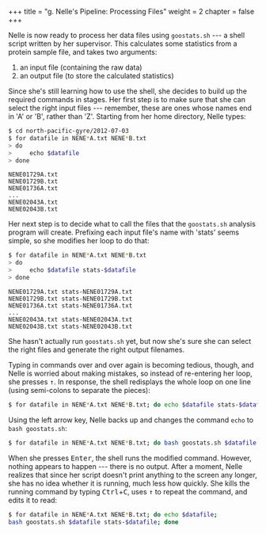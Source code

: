 +++
title = "g. Nelle's Pipeline: Processing Files"
weight = 2
chapter = false
+++

Nelle is now ready to process her data files using `goostats.sh` ---
a shell script written by her supervisor.
This calculates some statistics from a protein sample file, and takes two arguments:

1. an input file (containing the raw data)
2. an output file (to store the calculated statistics)

Since she's still learning how to use the shell, she decides to build up the required
commands in stages. Her first step is to make sure that she can select the right input
files --- remember, these are ones whose names end in 'A' or 'B', rather than 'Z'.
Starting from her home directory, Nelle types:

```Bash
$ cd north-pacific-gyre/2012-07-03
$ for datafile in NENE*A.txt NENE*B.txt
> do
>     echo $datafile
> done
```

~~~
NENE01729A.txt
NENE01729B.txt
NENE01736A.txt
...
NENE02043A.txt
NENE02043B.txt
~~~

Her next step is to decide what to call the files that the `goostats.sh` 
analysis program will create. Prefixing each input file's name with 'stats' 
seems simple, so she modifies her loop to do that:

```Bash
$ for datafile in NENE*A.txt NENE*B.txt
> do
>     echo $datafile stats-$datafile
> done
```

~~~
NENE01729A.txt stats-NENE01729A.txt
NENE01729B.txt stats-NENE01729B.txt
NENE01736A.txt stats-NENE01736A.txt
...
NENE02043A.txt stats-NENE02043A.txt
NENE02043B.txt stats-NENE02043B.txt
~~~

She hasn't actually run `goostats.sh` yet, but now she's sure she can select
the right files and generate the right output filenames.

Typing in commands over and over again is becoming tedious, though,
and Nelle is worried about making mistakes, so instead of re-entering her loop,
she presses <kbd>↑</kbd>. In response, the shell redisplays the whole loop on one line
(using semi-colons to separate the pieces):

```Bash
$ for datafile in NENE*A.txt NENE*B.txt; do echo $datafile stats-$datafile; done
```

Using the left arrow key, Nelle backs up and changes the command `echo` to
`bash goostats.sh`:

```Bash
$ for datafile in NENE*A.txt NENE*B.txt; do bash goostats.sh $datafile stats-$datafile; done
```

When she presses <kbd>Enter</kbd>, the shell runs the modified command.
However, nothing appears to happen --- there is no output.
After a moment, Nelle realizes that since her script doesn't print anything to the screen
any longer, she has no idea whether it is running, much less how quickly.
She kills the running command by typing <kbd>Ctrl</kbd>+<kbd>C</kbd>,
uses <kbd>↑</kbd> to repeat the command, and edits it to read:

```Bash
$ for datafile in NENE*A.txt NENE*B.txt; do echo $datafile;
bash goostats.sh $datafile stats-$datafile; done
```